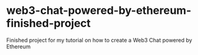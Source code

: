 # web3-chat-powered-by-ethereum-finished-project
Finished project for my tutorial on how to create a Web3 Chat powered by Ethereum
